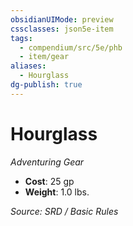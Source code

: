 ```yaml
---
obsidianUIMode: preview
cssclasses: json5e-item
tags:
  - compendium/src/5e/phb
  - item/gear
aliases:
  - Hourglass
dg-publish: true
---
```

# Hourglass
*Adventuring Gear*  

- **Cost**: 25 gp
- **Weight**: 1.0 lbs.

*Source: SRD / Basic Rules*
